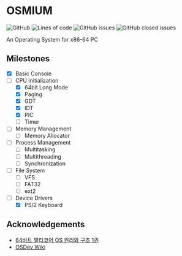 # OSMIUM

![GitHub](https://img.shields.io/github/license/sangwon090/osmium?style=flat-square)
![Lines of code](https://img.shields.io/tokei/lines/github/sangwon090/osmium?style=flat-square)
![GitHub issues](https://img.shields.io/github/issues/sangwon090/osmium?style=flat-square)
![GitHub closed issues](https://img.shields.io/github/issues-closed/sangwon090/osmium?style=flat-square)

An Operating System for x86-64 PC

## Milestones

- [x] Basic Console
- [ ] CPU Initialization
  - [x] 64bit Long Mode
  - [x] Paging
  - [x] GDT
  - [x] IDT
  - [x] PIC
  - [ ] Timer
- [ ] Memory Management
  - [ ] Memory Allocator
- [ ] Process Management
  - [ ] Multitasking
  - [ ] Multithreading
  - [ ] Synchronization
- [ ] File System
  - [ ] VFS
  - [ ] FAT32
  - [ ] ext2
- [ ] Device Drivers
  - [x] PS/2 Keyboard

## Acknowledgements
- [64비트 멀티코어 OS 원리와 구조 1권](https://www.hanbit.co.kr/store/books/look.php?p_code=B3548683222)
- [OSDev Wiki](https://wiki.osdev.org/Expanded_Main_Page)